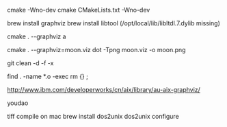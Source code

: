 cmake -Wno-dev
cmake CMakeLists.txt -Wno-dev

brew install graphviz
brew install libtool (/opt/local/lib/libltdl.7.dylib missing)

cmake . --graphviz a

cmake . --graphviz=moon.viz
dot -Tpng moon.viz -o moon.png

git clean -d -f -x

find . -name *.o -exec rm {} \;

http://www.ibm.com/developerworks/cn/aix/library/au-aix-graphviz/

youdao



tiff compile on mac
brew install dos2unix
dos2unix configure